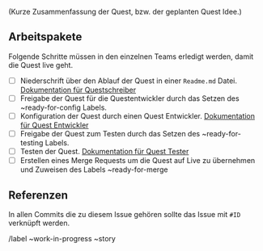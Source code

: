 (Kurze Zusammenfassung der Quest, bzw. der geplanten Quest Idee.)

<!-- Vergiss nicht dir den Task zuzuweisen in dem du unten oder rechts auf "Assign" klickst. -->

## Arbeitspakete

Folgende Schritte müssen in den einzelnen Teams erledigt werden, damit die Quest live geht.

* [ ]  Niederschrift über den Ablauf der Quest in einer `Readme.md` Datei. [Dokumentation für Questschreiber](/docs/QUEST-WRITER.md)
* [ ]  Freigabe der Quest für die Questentwickler durch das Setzen des ~ready-for-config Labels.
* [ ]  Konfiguration der Quest durch einen Quest Entwickler. [Dokumentation für Quest Entwickler](/docs/QUEST-DEVELOPER.md)
* [ ]  Freigabe der Quest zum Testen durch das Setzen des ~ready-for-testing Labels.
* [ ]  Testen der Quest. [Dokumentation für Quest Tester](/docs/QUEST-TESTER.md)
* [ ]  Erstellen eines Merge Requests um die Quest auf Live zu übernehmen und Zuweisen des Labels ~ready-for-merge

## Referenzen

In allen Commits die zu diesem Issue gehören sollte das Issue mit `#ID` verknüpft werden.

/label ~work-in-progress ~story
